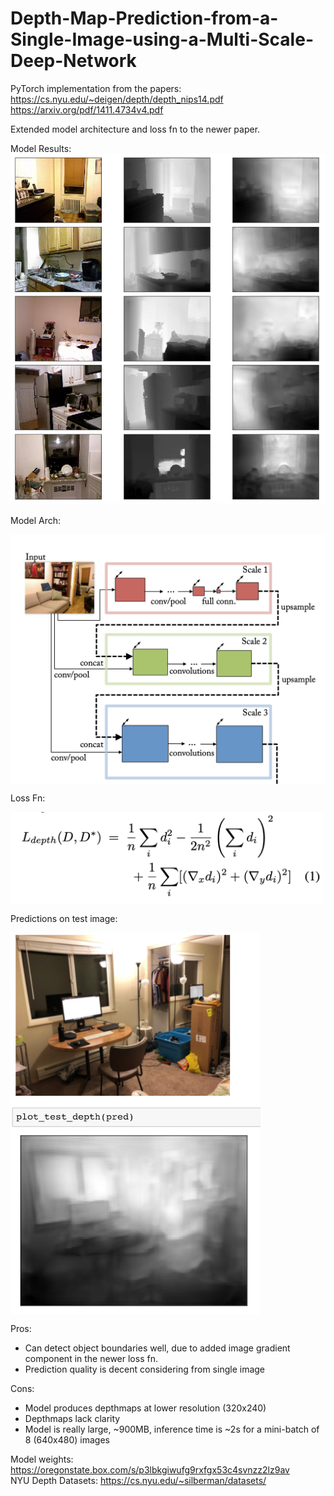 # Depth-Map-Prediction-from-a-Single-Image-using-a-Multi-Scale-Deep-Network
PyTorch implementation from the papers:  
https://cs.nyu.edu/~deigen/depth/depth_nips14.pdf  
https://arxiv.org/pdf/1411.4734v4.pdf


Extended model architecture and loss fn to the newer paper.  

Model Results: 
![alt text](https://raw.githubusercontent.com/DhruvJawalkar/Depth-Map-Prediction-from-a-Single-Image-using-a-Multi-Scale-Deep-Network/master/results/model-results-1.png)


Model Arch:

<img src="https://raw.githubusercontent.com/DhruvJawalkar/Depth-Map-Prediction-from-a-Single-Image-using-a-Multi-Scale-Deep-Network/master/results/network-architecture.png" align="center" width="600"/>


Loss Fn:

<img src="https://raw.githubusercontent.com/DhruvJawalkar/Depth-Map-Prediction-from-a-Single-Image-using-a-Multi-Scale-Deep-Network/master/results/loss-fn.png" align="center" width="500"/>


Predictions on test image:

<img src="https://raw.githubusercontent.com/DhruvJawalkar/Depth-Map-Prediction-from-a-Single-Image-using-a-Multi-Scale-Deep-Network/master/results/sample-image.png" align="center" width="400"/>


Pros: 
- Can detect object boundaries well, due to added image gradient component in the newer loss fn. 
- Prediction quality is decent considering from single image

Cons:
- Model produces depthmaps at lower resolution (320x240)
- Depthmaps lack clarity
- Model is really large, ~900MB, inference time is ~2s for a mini-batch of 8 (640x480) images



Model weights: https://oregonstate.box.com/s/p3lbkgiwufg9rxfgx53c4svnzz2lz9av  
NYU Depth Datasets: https://cs.nyu.edu/~silberman/datasets/
